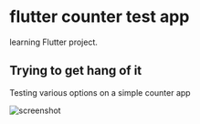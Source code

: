 # flutter counter test app

learning Flutter project.

## Trying to get hang of it

Testing various options on a simple counter app

![screenshot](https://github.com/kkonat/dart-testApp-1/img/scr.png)
